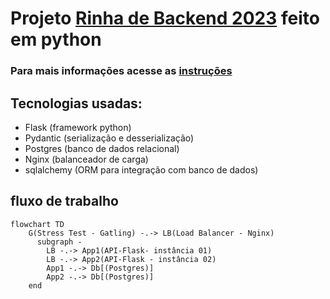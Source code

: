 # Projeto [Rinha de Backend 2023](https://github.com/zanfranceschi/rinha-de-backend-2023-q3) feito em python 
### Para mais informações acesse as [instruções](https://github.com/zanfranceschi/rinha-de-backend-2023-q3/blob/main/INSTRUCOES.md)
## Tecnologias usadas: 
  - Flask (framework python)
  - Pydantic (serialização e desserialização)
  - Postgres (banco de dados relacional)
  - Nginx (balanceador de carga)
  - sqlalchemy (ORM para integração com banco de dados)

## fluxo de trabalho
```mermaid
flowchart TD
    G(Stress Test - Gatling) -.-> LB(Load Balancer - Nginx)
      subgraph -
        LB -.-> App1(API-Flask- instância 01)
        LB -.-> App2(API-Flask - instância 02)
        App1 -.-> Db[(Postgres)]
        App2 -.-> Db[(Postgres)]
    end
```


